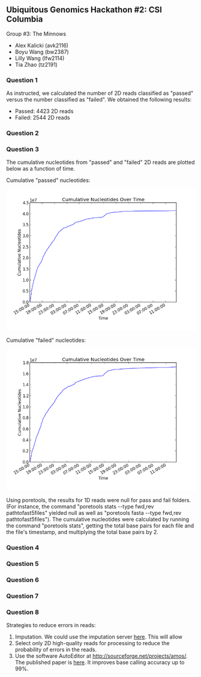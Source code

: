 ## Ubiquitous Genomics Hackathon #2: CSI Columbia

Group #3: The Minnows
 - Alex Kalicki (avk2116)
 - Boyu Wang (bw2387)
 - Lilly Wang (lfw2114)
 - Tia Zhao (tz2191)


### Question 1

As instructed, we calculated the number of 2D reads classified as "passed"
versus the number classified as "failed". We obtained the following results:

 - Passed: 4423 2D reads
 - Failed: 2544 2D reads

### Question 2

### Question 3

The cumulative nucleotides from "passed" and "failed" 2D reads are plotted below
as a function of time.

Cumulative "passed" nucleotides:

![cumulative passed nucleotides](images/q3_2D_pass.png)

Cumulative "failed" nucleotides:

![cumulative failed nucleotides](images/q3_2D_fail.png)

Using poretools, the results for 1D reads were null for pass and fail folders. (For
instance, the command "poretools stats --type fwd,rev pathtofast5files" yielded null as well as
"poretools fasta --type fwd,rev pathtofast5files"). The cumulative nucleotides were calculated
by running the command "poretools stats", getting the total base pairs for each file and the file's
timestamp, and multiplying the total base pairs by 2. 

### Question 4

### Question 5

### Question 6

### Question 7

### Question 8

Strategies to reduce errors in reads:
1) Imputation. We could use the imputation server [here](https://imputationserver.sph.umich.edu/index.html).
This will allow 
2) Select only 2D high-quality reads for processing to reduce the probability of errors in the reads. 
3) Use the software AutoEditor at http://sourceforge.net/projects/amos/. The published paper is
[here](http://nar.oxfordjournals.org/content/32/2/562.full). It improves base calling accuracy up to 99%. 
